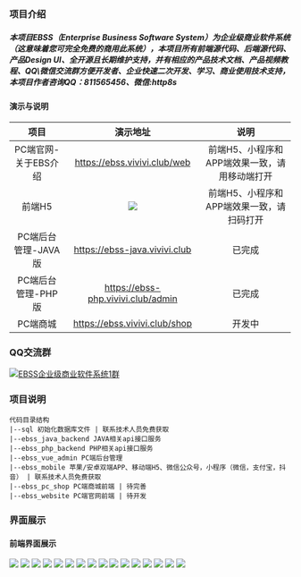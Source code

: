 ### 项目介绍
##### 本项目EBSS（Enterprise Business  Software System）为企业级商业软件系统（这意味着您可完全免费的商用此系统），本项目所有前端源代码、后端源代码、产品Design UI、全开源且长期维护支持，并有相应的产品技术文档、产品视频教程、QQ\微信交流群方便开发者、企业快速二次开发、学习、商业使用技术支持，本项目作者咨询QQ：811565456、微信:http8s


#### 演示与说明
|  项目   | 演示地址 | 说明 |
|  :----:  | :----:  | :----:|
| PC端官网-关于EBS介绍  | https://ebss.vivivi.club/web| 前端H5、小程序和APP端效果一致，请用移动端打开 |
| 前端H5  | ![](doc/ebss_mobile.png)| 前端H5、小程序和APP端效果一致，请扫码打开 |
| PC端后台管理-JAVA版  | 	https://ebss-java.vivivi.club| 已完成 |
| PC端后台管理-PHP版  | 	https://ebss-php.vivivi.club/admin| 已完成 |
| PC端商城  | https://ebss.vivivi.club/shop| 开发中 |


### QQ交流群
<a target="_blank" href="https://qm.qq.com/q/oIcEqjRxOo"><img border="0" src="https://img.shields.io/badge/%E7%82%B9%E5%87%BB%E5%8A%A0%E5%85%A5qq%E7%BE%A4-518242165-red.svg" alt="EBSS企业级商业软件系统1群" title="EBSS企业级商业软件系统1群"></a>

### 项目说明

```
代码目录结构
|--sql 初始化数据库文件 | 联系技术人员免费获取
|--ebss_java_backend JAVA相关api接口服务
|--ebss_php_backend PHP相关api接口服务
|--ebss_vue_admin PC端后台管理
|--ebss_mobile 苹果/安卓双端APP、移动端H5、微信公众号，小程序（微信，支付宝，抖音） | 联系技术人员免费获取
|--ebss_pc_shop PC端商城前端 | 待完善
|--ebss_website PC端官网前端 | 待开发
```

### 界面展示
#### 前端界面展示
![](doc/img/mobile_01.png)
![](doc/img/mobile_02.png)
![](doc/img/mobile_03.png)
![](doc/img/mobile_04.png)
![](doc/img/mobile_06.png)
![](doc/img/mobile_07.png)
![](doc/img/mobile_08.png)
![](doc/img/mobile_09.png)
![](doc/img/mobile_10.png)
![](doc/img/mobile_11.png)
![](doc/img/mobile_12.png)
![](doc/img/mobile_13.png)
![](doc/img/mobile_14.png)
![](doc/img/admin_01.png)
![](doc/img/admin_02.png)
![](doc/img/admin_03.png)

